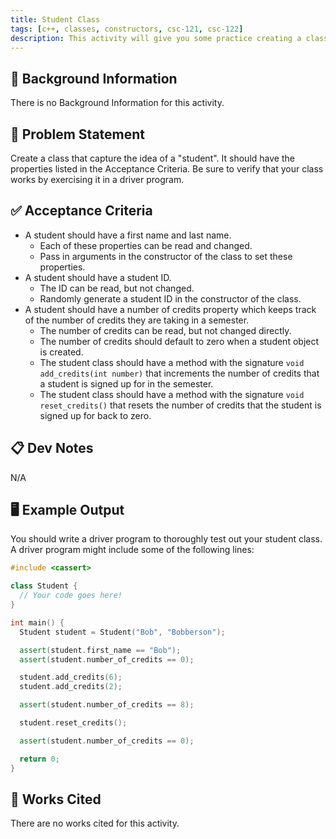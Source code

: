 ```yaml
---
title: Student Class
tags: [c++, classes, constructors, csc-121, csc-122]
description: This activity will give you some practice creating a class in C++.
---
```


## 🔖 Background Information

There is no Background Information for this activity.

## 🎯 Problem Statement

Create a class that capture the idea of a "student". It should have the properties listed in the Acceptance Criteria. Be sure to verify that your class works by exercising it in a driver program.

## ✅ Acceptance Criteria

* A student should have a first name and last name.
  * Each of these properties can be read and changed.
  * Pass in arguments in the constructor of the class to set these properties.
* A student should have a student ID.
  * The ID can be read, but not changed.
  * Randomly generate a student ID in the constructor of the class.
* A student should have a number of credits property which keeps track of the number of credits they are taking in a semester.
  * The number of credits can be read, but not changed directly.
  * The number of credits should default to zero when a student object is created.
  * The student class should have a method with the signature `void add_credits(int number)` that increments the number of credits that a student is signed up for in the semester.
  * The student class should have a method with the signature `void reset_credits()` that resets the number of credits that the student is signed up for back to zero.

## 📋 Dev Notes

N/A

## 🖥️ Example Output

You should write a driver program to thoroughly test out your student class. A driver program might include some of the following lines:

```cpp
#include <cassert>

class Student {
  // Your code goes here!
}

int main() {
  Student student = Student("Bob", "Bobberson");

  assert(student.first_name == "Bob");
  assert(student.number_of_credits == 0);

  student.add_credits(6);
  student.add_credits(2);

  assert(student.number_of_credits == 8);

  student.reset_credits();

  assert(student.number_of_credits == 0);

  return 0;
}
```

## 📘 Works Cited

There are no works cited for this activity.
